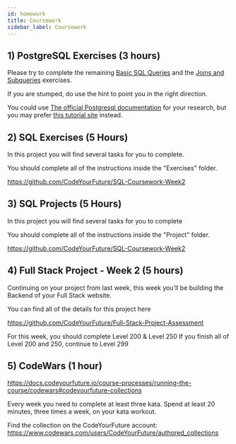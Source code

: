 ```yaml
---
id: homework
title: Coursework
sidebar_label: Coursework
---
```


## 1) PostgreSQL Exercises (3 hours)

Please try to complete the remaining [Basic SQL Queries](https://pgexercises.com/questions/basic/) and the [Joins and Subqueries](https://pgexercises.com/questions/joins/) exercises.

If you are stumped, do use the hint to point you in the right direction.

You could use [The official Postgresql documentation](https://www.postgresql.org/docs) for your research, but you may prefer [this tutorial site](https://www.postgresqltutorial.com/) instead.

## 2) SQL Exercises (5 Hours)

In this project you will find several tasks for you to complete.

You should complete all of the instructions inside the "Exercises" folder.

https://github.com/CodeYourFuture/SQL-Coursework-Week2

## 3) SQL Projects (5 Hours)

In this project you will find several tasks for you to complete

You should complete all of the instructions inside the "Project" folder.

https://github.com/CodeYourFuture/SQL-Coursework-Week2

## 4) Full Stack Project - Week 2 (5 hours)

Continuing on your project from last week, this week you'll be building the Backend of your Full Stack website.

You can find all of the details for this project here

https://github.com/CodeYourFuture/Full-Stack-Project-Assessment

For this week, you should complete Level 200 & Level 250
If you finish all of Level 200 and 250, continue to Level 299

## 5) CodeWars (1 hour)
https://docs.codeyourfuture.io/course-processes/running-the-course/codewars#codeyourfuture-collections

Every week you need to complete at least three kata. Spend at least 20 minutes, three times a week, on your kata workout.

Find the collection on the CodeYourFuture account: https://www.codewars.com/users/CodeYourFuture/authored_collections

